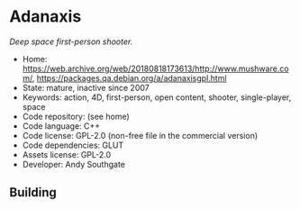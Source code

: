 # Adanaxis

_Deep space first-person shooter._

- Home: https://web.archive.org/web/20180818173613/http://www.mushware.com/, https://packages.qa.debian.org/a/adanaxisgpl.html
- State: mature, inactive since 2007
- Keywords: action, 4D, first-person, open content, shooter, single-player, space
- Code repository: (see home)
- Code language: C++
- Code license: GPL-2.0 (non-free file in the commercial version)
- Code dependencies: GLUT
- Assets license: GPL-2.0
- Developer: Andy Southgate

## Building
